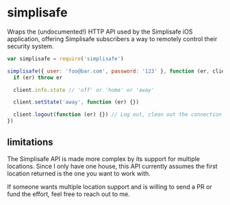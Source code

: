 # simplisafe

Wraps the (undocumented!) HTTP API used by the Simplisafe iOS application,
offering Simplisafe subscribers a way to remotely control their security system.

``` js
var simplisafe = require('simplisafe')

simplisafe({ user: 'foo@bar.com', password: '123' }, function (er, client) {
  if (er) throw er

  client.info.state // 'off' or 'home' or 'away'

  client.setState('away', function (er) {})

  client.logout(function (er) {}) // Log out, clean out the connection
})
```

## limitations

The Simplisafe API is made more complex by its support for multiple locations.
Since I only have one house, this API currently assumes the first location
returned is the one you want to work with.

If someone wants multiple location support and is willing to send a PR or fund
the effort, feel free to reach out to me.
